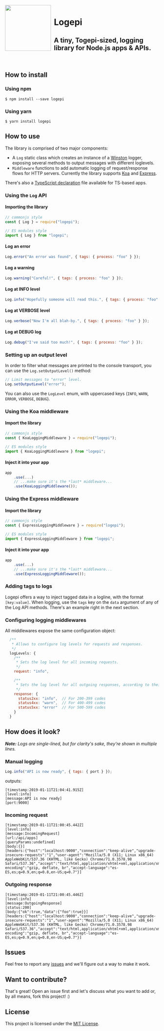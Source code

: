 <img align="left" src="https://i.imgur.com/PTzwjQY.jpg" height="150px" />

<h1 style="margin-left:160px">Logepi</h1>

<h2 style="margin-left:160px">A tiny, Togepi-sized, logging library for Node.js apps & APIs.</h2>

<br clear="left"/>

## How to install

### Using npm

```shell
$ npm install --save logepi
```

### Using yarn

```shell
$ yarn install logepi
```

## How to use

The library is comprised of two major components:

- A `Log` static class which creates an instance of a [Winston](https://github.com/winstonjs/winston) logger, exposing several methods to output messages with different loglevels.
- `Middleware` functions to add automatic logging of request/response flows for HTTP servers. Currently the library supports [Koa](https://koajs.com) and [Express](https://expressjs.com/).

There's also a [TypeScript declaration](./index.d.ts) file available for TS-based apps.

### Using the `Log` API

#### Importing the library

```js
// commonjs style
const { Log } = require("logepi");

// ES modules style
import { Log } from "logepi";
```

#### Log an error

```js
Log.error("An error was found", { tags: { process: "foo" } });
```

#### Log a warning

```js
Log.warning("Careful!", { tags: { process: "foo" } });
```

#### Log at INFO level

```js
Log.info("Hopefully someone will read this.", { tags: { process: "foo" } });
```

#### Log at VERBOSE level

```js
Log.verbose("Now I'm all blah-by.", { tags: { process: "foo" } });
```

#### Log at DEBUG log

```js
Log.debug("I've said too much!", { tags: { process: "foo" } });
```

### Setting up an output level

In order to filter what messages are printed to the console transport, you can use the `Log.setOutputLevel()` method:

```js
// Limit messages to "error" level.
Log.setOutputLevel("error");
```

You can also use the `LogLevel` enum, with uppercased keys (`INFO`, `WARN`, `ERROR`, `VERBOSE`, `DEBUG`).

### Using the Koa middleware

#### Import the library

```js
// commonjs style
const { KoaLoggingMiddleware } = require("logepi");

// ES modules style
import { KoaLoggingMiddleware } from "logepi";
```

#### Inject it into your app

```js
app
    .use(...)
    // ...make sure it's the *last* middleware...
    .use(KoaLoggingMiddleware());
```

### Using the Express middleware

#### Import the library

```js
// commonjs style
const { ExpressLoggingMiddleware } = require("logepi");

// ES modules style
import { ExpressLoggingMiddleware } from "logepi";
```

#### Inject it into your app

```js
app
    .use(...)
    // ...make sure it's the *last* middleware...
    .use(ExpressLoggingMiddleware());
```

### Adding tags to logs

Logepi offers a way to inject tagged data in a logline, with the format `[key:value]`. When logging, use the `tags` key on the `data` argument of any of the Log API methods. There's an example right in the next section.

### Configuring logging middlewares

All middlewares expose the same configuration object:

```js
  /**
   * Allows to configure log levels for requests and responses.
   */
  logLevels: {
    /**
     * Sets the log level for all incoming requests.
     */
    request: "info",

    /**
     * Sets the log level for all outgoing responses, according to their status code.
     */
    response: {
      status2xx: "info",  // For 200-399 codes
      status4xx: "warn",  // For 400-499 codes
      status5xx: "error"  // For 500-599 codes
    }
  }
```

## How does it look?

_**Note:** Logs are single-lined, but for clarity's sake, they're shown in multiple lines._

### Manual logging

```js
Log.info("API is now ready", { tags: { port } });
```

outputs:

```
[timestamp:2019-01-11T21:04:41.915Z]
[level:info]
[message:API is now ready]
[port:9000]
```

### Incoming request

```
[timestamp:2019-01-11T21:00:45.442Z]
[level:info]
[message:IncomingRequest]
[url:/api/apps]
[queryParams:undefined]
[body:{}]
[headers:{"host":"localhost:9000","connection":"keep-alive","upgrade-insecure-requests":"1","user-agent":"Mozilla/5.0 (X11; Linux x86_64) AppleWebKit/537.36 (KHTML, like Gecko) Chrome/71.0.3578.98 Safari/537.36","accept":"text/html,application/xhtml+xml,application/xml;q=0.9,image/webp,image/apng,*/*;q=0.8","accept-encoding":"gzip, deflate, br","accept-language":"es-ES,es;q=0.9,en;q=0.8,en-US;q=0.7"}]
```

### Outgoing response

```
[timestamp:2019-01-11T21:00:45.446Z]
[level:info]
[message:OutgoingResponse]
[status:200]
[body:{"ok":true,"data":{"foo":true}}]
[headers:{"host":"localhost:9000","connection":"keep-alive","upgrade-insecure-requests":"1","user-agent":"Mozilla/5.0 (X11; Linux x86_64) AppleWebKit/537.36 (KHTML, like Gecko) Chrome/71.0.3578.98 Safari/537.36","accept":"text/html,application/xhtml+xml,application/xml;q=0.9,image/webp,image/apng,*/*;q=0.8","accept-encoding":"gzip, deflate, br","accept-language":"es-ES,es;q=0.9,en;q=0.8,en-US;q=0.7"}]
```

## Issues

Feel free to report any [issues](https://github.com/joelalejandro/logepi/issues) and we'll figure out a way to make it work.

## Want to contribute?

That's great! Open an issue first and let's discuss what you want to add or, by all means, fork this project! :)

## License

This project is licensed under the [MIT License](./LICENSE).
